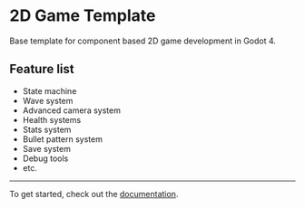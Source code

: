 # 2D Game Template

Base template for component based 2D game development in Godot 4.

## Feature list

* State machine
* Wave system
* Advanced camera system
* Health systems
* Stats system
* Bullet pattern system
* Save system
* Debug tools
* etc.

___

To get started, check out the [documentation](https://github.com/kcfresh53/2d-game-template/blob/master/DOCUMENTATION.md).